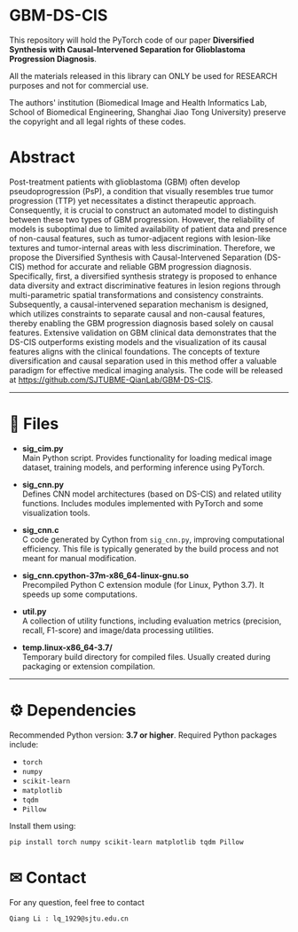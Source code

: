 # GBM-DS-CIS

This repository will hold the PyTorch code of our paper **Diversified Synthesis with Causal-Intervened Separation for Glioblastoma Progression Diagnosis**.

All the materials released in this library can ONLY be used for RESEARCH purposes and not for commercial use.

The authors' institution (Biomedical Image and Health Informatics Lab, School of Biomedical Engineering, Shanghai Jiao Tong University) preserve the copyright and all legal rights of these codes.

# Abstract

Post-treatment patients with glioblastoma (GBM) often develop pseudoprogression (PsP), a condition that visually resembles true tumor progression (TTP) yet necessitates a distinct therapeutic approach. Consequently, it is crucial to construct an automated model to distinguish between these two types of GBM progression. However, the reliability of models is suboptimal due to limited availability of patient data and presence of non-causal features, such as tumor-adjacent regions with lesion-like textures and tumor-internal areas with less discrimination. Therefore, we propose the Diversified Synthesis with Causal-Intervened Separation (DS-CIS) method for accurate and reliable GBM progression diagnosis. Specifically, first, a diversified synthesis strategy is proposed to enhance data diversity and extract discriminative features in lesion regions through multi-parametric spatial transformations and consistency constraints. Subsequently, a causal-intervened separation mechanism is designed, which utilizes constraints to separate causal and non-causal features, thereby enabling the GBM progression diagnosis based solely on causal features. Extensive validation on GBM clinical data demonstrates that the DS-CIS outperforms existing models and the visualization of its causal features aligns with the clinical foundations. The concepts of texture diversification and causal separation used in this method offer a valuable paradigm for effective medical imaging analysis. The code will be released at https://github.com/SJTUBME-QianLab/GBM-DS-CIS.

---

# 📂 Files

- **sig_cim.py**  
  Main Python script. Provides functionality for loading medical image dataset, training models, and performing inference using PyTorch.

- **sig_cnn.py**  
  Defines CNN model architectures (based on DS-CIS) and related utility functions. Includes modules implemented with PyTorch and some visualization tools.

- **sig_cnn.c**  
  C code generated by Cython from `sig_cnn.py`, improving computational efficiency. This file is typically generated by the build process and not meant for manual modification.

- **sig_cnn.cpython-37m-x86_64-linux-gnu.so**  
  Precompiled Python C extension module (for Linux, Python 3.7). It speeds up some computations.

- **util.py**  
  A collection of utility functions, including evaluation metrics (precision, recall, F1-score) and image/data processing utilities.

- **temp.linux-x86_64-3.7/**  
  Temporary build directory for compiled files. Usually created during packaging or extension compilation.

---

# ⚙️ Dependencies

Recommended Python version: **3.7 or higher**. Required Python packages include:

- `torch`
- `numpy`
- `scikit-learn`
- `matplotlib`
- `tqdm`
- `Pillow`

Install them using:

```bash
pip install torch numpy scikit-learn matplotlib tqdm Pillow
```

# ✉ Contact

For any question, feel free to contact

```
Qiang Li : lq_1929@sjtu.edu.cn
```
